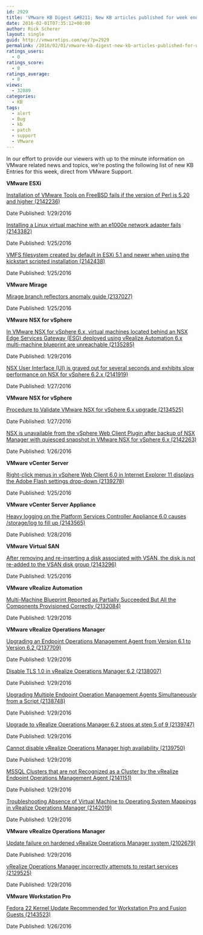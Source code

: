 ```yaml
---
id: 2929
title: 'VMware KB Digest &#8211; New KB articles published for week ending 1/30/15'
date: 2016-02-01T07:35:12+00:00
author: Rick Scherer
layout: single
guid: http://vmwaretips.com/wp/?p=2929
permalink: /2016/02/01/vmware-kb-digest-new-kb-articles-published-for-week-ending-13015/
ratings_users:
  - 0
ratings_score:
  - 0
ratings_average:
  - 0
views:
  - 32089
categories:
  - KB
tags:
  - alert
  - Bug
  - kb
  - patch
  - support
  - VMware
---
```

In our effort to provide our viewers with up to the minute information on VMware related news and topics, we&#8217;re posting the following list of new KB Entries for this week, direct from VMware Support.

<!--more-->

**VMware ESXi**
  
[Installation of VMware Tools on FreeBSD fails if the version of Perl is 5.20 and higher (2142236)](http://vmw.re/1P9BF1E)
  
Date Published: 1/29/2016
  
[Installing a Linux virtual machine with an e1000e network adapter fails (2143382)](http://vmw.re/1SnkrEi)
  
Date Published: 1/25/2016
  
[VMFS filesystem created by default in ESXi 5.1 and newer when using the kickstart scripted installation (2142438)](http://vmw.re/1P9BF1F)
  
Date Published: 1/25/2016

**VMware Mirage**
  
[Mirage branch reflectors anomaly guide (2137027)](http://vmw.re/1Snkpw8)
  
Date Published: 1/25/2016

**VMware NSX for vSphere**
  
[In VMware NSX for vSphere 6.x, virtual machines located behind an NSX Edge Services Gateway (ESG) deployed using vRealize Automation 6.x multi-machine blueprint are unreachable (2135285)](http://vmw.re/1P9BDab)
  
Date Published: 1/29/2016
  
[NSX User Interface (UI) is grayed out for several seconds and exhibits slow performance on NSX for vSphere 6.2.x (2141919)](http://vmw.re/1Snkpw9)
  
Date Published: 1/27/2016

**VMware NSX for vSphere**
  
[Procedure to Validate VMware NSX for vSphere 6.x upgrade (2134525)](http://vmw.re/1P9BDae)
  
Date Published: 1/27/2016
  
[NSX is unavailable from the vSphere Web Client Plugin after backup of NSX Manager with quiesced snapshot in VMware NSX for vSphere 6.x (2142263)](http://vmw.re/1Snkpwa)
  
Date Published: 1/26/2016

**VMware vCenter Server**
  
[Right-click menus in vSphere Web Client 6.0 in Internet Explorer 11 displays the Adobe Flash settings drop-down (2139278)](http://vmw.re/1P9BDaf)
  
Date Published: 1/25/2016

**VMware vCenter Server Appliance**
  
[Heavy logging on the Platform Services Controller Appliance 6.0 causes /storage/log to fill up (2143565)](http://vmw.re/1Snkpwb)
  
Date Published: 1/28/2016

**VMware Virtual SAN**
  
[After removing and re-inserting a disk associated with VSAN, the disk is not re-added to the VSAN disk group (2143296)](http://vmw.re/1P9BDai)
  
Date Published: 1/25/2016

**VMware vRealize Automation**
  
[Multi-Machine Blueprint Reported as Partially Succeeded But All the Components Provisioned Correctly (2132084)](http://vmw.re/1SnkrEj)
  
Date Published: 1/29/2016

**VMware vRealize Operations Manager**
  
[Upgrading an Endpoint Operations Management Agent from Version 6.1 to Version 6.2 (2137709)](http://vmw.re/1P9BF1O)
  
Date Published: 1/29/2016
  
[Disable TLS 1.0 in vRealize Operations Manager 6.2 (2138007)](http://vmw.re/1Snkpwe)
  
Date Published: 1/29/2016
  
[Upgrading Multiple Endpoint Operation Management Agents Simultaneously from a Script (2138748)](http://vmw.re/1P9BDqw)
  
Date Published: 1/29/2016
  
[Upgrade to vRealize Operations Manager 6.2 stops at step 5 of 9 (2139747)](http://vmw.re/1Snkpwf)
  
Date Published: 1/29/2016
  
[Cannot disable vRealize Operations Manager high availability (2139750)](http://vmw.re/1P9BF1P)
  
Date Published: 1/29/2016
  
[MSSQL Clusters that are not Recognized as a Cluster by the vRealize Endpoint Operations Management Agent (2141151)](http://vmw.re/1SnkrEm)
  
Date Published: 1/29/2016
  
[Troubleshooting Absence of Virtual Machine to Operating System Mappings in vRealize Operations Manager (2142019)](http://vmw.re/1P9BDqy)
  
Date Published: 1/29/2016

**VMware vRealize Operations Manager**
  
[Update failure on hardened vRealize Operations Manager system (2102679)](http://vmw.re/1SnkrEq)
  
Date Published: 1/29/2016
  
[vRealize Operations Manager incorrectly attempts to restart services (2129525)](http://vmw.re/1P9BDqz)
  
Date Published: 1/29/2016

**VMware Workstation Pro**
  
[Fedora 22 Kernel Update Recommended for Workstation Pro and Fusion Guests (2143523)](http://vmw.re/1SnkrEs)
  
Date Published: 1/26/2016